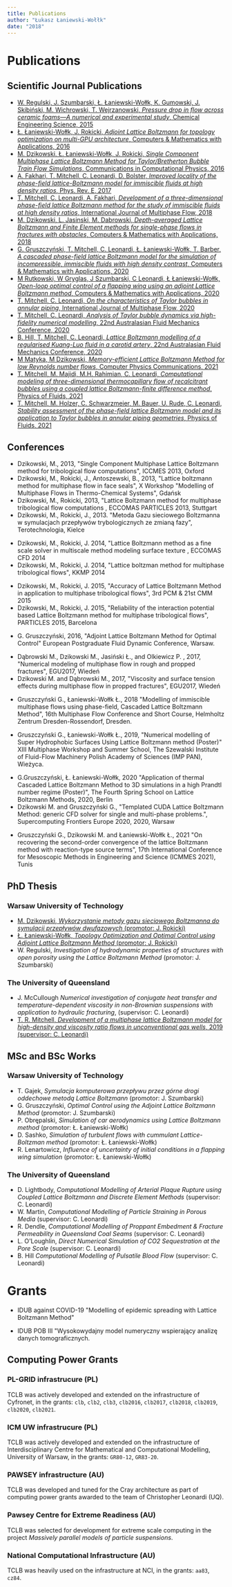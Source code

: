 ```yaml
---
title: Publications
author: "Łukasz Łaniewski-Wołłk"
date: "2018"
---
```


# Publications

## Scientific Journal Publications

- [W. Regulski, J. Szumbarski, Ł. Łaniewski-Wołłk, K. Gumowski, J. Skibiński, M. Wichrowski, T. Wejrzanowski, *Pressure drop in flow across ceramic foams—A numerical and experimental study*, Chemical Engineering Science, 2015](https://doi.org/10.1016/j.ces.2015.06.043)
- [Ł. Łaniewski-Wołłk, J. Rokicki, *Adjoint Lattice Boltzmann for topology optimization on multi-GPU architecture*, Computers & Mathematics with Applications, 2016](https://doi.org/10.1016/j.camwa.2015.12.043)
- [M. Dzikowski, Ł. Łaniewski-Wołłk, J. Rokicki, *Single Component Multiphase Lattice Boltzmann Method for Taylor/Bretherton Bubble Train Flow Simulations*, Communications in Computational Physics, 2016](https://doi.org/10.4208/cicp.220115.110915a)
- [A. Fakhari, T. Mitchell, C. Leonardi, D. Bolster, *Improved locality of the phase-field lattice-Boltzmann model for immiscible fluids at high density ratios*, Phys. Rev. E, 2017](https://doi.org//10.1103/PhysRevE.96.053301)
- [T. Mitchell, C. Leonardi, A. Fakhari, *Development of a three-dimensional phase-field lattice Boltzmann method for the study of immiscible fluids at high density ratios*, International Journal of Multiphase Flow, 2018](https://doi.org/10.1016/j.ijmultiphaseflow.2018.05.004)
- [M. Dzikowski, L. Jasinski, M. Dabrowski, *Depth-averaged Lattice Boltzmann and Finite Element methods for single-phase flows in fractures with obstacles*, Computers & Mathematics with Applications, 2018](https://doi.org/10.1016/j.camwa.2018.02.010)
- [G. Gruszczyński, T. Mitchell, C. Leonardi, Ł. Łaniewski-Wołłk, T. Barber, *A cascaded phase-field lattice Boltzmann model for the simulation of incompressible, immiscible fluids with high density contrast*, Computers & Mathematics with Applications, 2020](https://doi.org/10.1016/j.camwa.2019.08.018)
- [M Rutkowski, W Gryglas, J Szumbarski, C Leonardi, Ł Łaniewski-Wołłk, *Open-loop optimal control of a flapping wing using an adjoint Lattice Boltzmann method*, Computers & Mathematics with Applications, 2020](https://doi.org/10.1016/j.camwa.2020.02.020)
- [T. Mitchell, C. Leonardi, *On the characteristics of Taylor bubbles in annular piping*, International Journal of Multiphase Flow, 2020](https://doi.org/10.1016/j.ijmultiphaseflow.2020.103376)
- [T. Mitchell, C. Leonardi, *Analysis of Taylor bubble dynamics via high-fidelity numerical modelling*, 22nd Australasian Fluid Mechanics Conference, 2020](https://doi.org/10.14264/4181c21)
- [B. Hill, T. Mitchell, C. Leonardi, *Lattice Boltzmann modelling of a regularised Kuang-Luo fluid in a carotid artery*, 22nd Australasian Fluid Mechanics Conference, 2020](https://doi.org/10.14264/cf18781)
- [M Matyka, M Dzikowski, *Memory-efficient Lattice Boltzmann Method for low Reynolds number flows*, Computer Physics Communications, 2021](https://doi.org/10.1016/j.cpc.2021.108044)
- [T. Mitchell, M. Majidi, M.H. Rahimian, C. Leonardi, *Computational modeling of three-dimensional thermocapillary flow of recalcitrant bubbles using a coupled lattice Boltzmann-finite difference method*, Physics of Fluids, 2021](https://doi.org/10.1063/5.0038171)
- [T. Mitchell, M. Holzer, C. Schwarzmeier, M. Bauer, U. Rude, C. Leonardi, *Stability assessment of the phase-field lattice Boltzmann model and its application to Taylor bubbles in annular piping geometries*, Physics of Fluids, 2021](https://doi.org/10.1063/5.0061694)

## Conferences

<!-- ### 2013 -->

- Dzikowski, M., 2013, "Single Component Multiphase Lattice Boltzmann method for tribological flow computations", ICCMES 2013, Oxford
- Dzikowski, M., Rokicki, J., Antoszewski, B., 2013, "Lattice boltzmann method for multiphase flow in face seals", X Workshop "Modelling of Multiphase Flows in Thermo-Chemical Systems", Gdańsk
- Dzikowski, M., Rokicki, 2013, "Lattice Boltzmann method for multiphase tribological flow computations , ECCOMAS PARTICLES 2013, Stuttgart
- Dzikowski, M., Rokicki, J., 2013. "Metoda Gazu sieciowego Boltzmanna w symulacjach przepływów trybologicznych ze zmianą fazy", Terotechnologia, Kielce

<!-- ### 2014 -->

- Dzikowski, M., Rokicki, J. 2014, "Lattice Boltzmann method as a fine scale solver in multiscale method modeling surface texture , ECCOMAS CFD 2014
- Dzikowski, M., Rokicki, J. 2014, "Lattice boltzman method for multiphase tribological flows", KKMP 2014

<!-- ### 2015 -->

- Dzikowski, M., Rokicki, J. 2015, "Accuracy of Lattice Boltzmann Method in application to multiphase tribological flows", 3rd PCM & 21st CMM 2015
- Dzikowski, M., Rokicki, J. 2015, "Reliability of the interaction potential based Lattice Boltzmann method for multiphase tribological flows", PARTICLES 2015, Barcelona

<!-- ### 2016 -->

- G. Gruszczyński, 2016, "Adjoint Lattice Boltzmann Method for Optimal Control" European Postgraduate Fluid Dynamic Conference, Warsaw.

<!-- ### 2017 -->

- Dąbrowski M., Dzikowski  M., Jasiński Ł., and Olkiewicz P. , 2017, "Numerical modeling of multiphase flow in rough and propped fractures", EGU2017, Wiedeń
- Dzikowski M. and Dąbrowski M., 2017, "Viscosity and surface tension effects during multiphase flow in propped fractures", EGU2017, Wiedeń

<!-- ### 2018 -->

- Gruszczyński G., Łaniewski-Wołłk Ł., 2018 "Modelling of immiscible multiphase flows using phase-field, Cascaded Lattice Boltzmann Method", 16th Multiphase Flow Conference and Short Course, Helmholtz Zentrum Dresden-Rossendorf, Dresden.

<!-- ### 2019 -->

- Gruszczyński G., Łaniewski-Wołłk Ł., 2019, "Numerical modelling of Super Hydrophobic Surfaces Using Lattice Boltzmann method (Poster)"
XIII Multiphase Workshop and Summer School, The Szewalski Institute of Fluid-Flow Machinery Polish Academy of Sciences (IMP PAN), Wieżyca.

<!-- ### 2020 -->

- G.Gruszczyński, Ł. Łaniewski-Wołłk, 2020 "Application of thermal Cascaded Lattice Boltzmann Method to 3D simulations in a high Prandtl number regime (Poster)", The Fourth Spring School on Lattice Boltzmann Methods, 2020, Berlin
- Dzikowski M. and Gruszczyński G., "Templated CUDA Lattice Boltzmann Method: generic CFD solver for single and multi-phase problems.",  Supercomputing Frontiers Europe 2020, 2020, Warsaw

<!-- ### 2021 -->

- Gruszczyński G., Dzikowski M. and Łaniewski-Wołłk Ł., 2021 "On recovering the second-order convergence of the lattice Boltzmann method with reaction-type source terms", 17th International Conference for Mesoscopic Methods in Engineering and Science (ICMMES 2021), Tunis

<!-- 
## Talks, Seminars and Lectures

- "Templated CUDA Lattice Boltzmann Method: generyczny solver CFD",  M.Dzikowski, G.Gruszczyński, EuroCC - National Competence Centers in the framework of EuroHPC, X 2021, National Centre For Nuclear Research Świerk -->

## PhD Thesis

### Warsaw University of Technology

- [M. Dzikowski, *Wykorzystanie metody gazu sieciowego Boltzmanna do symulacji przepływów dwufazowych* (promotor: J. Rokicki)   ](http://repo.bg.pw.edu.pl/index.php/en/r#/info/phd/WUT6bac819043d54c539fac767d2a456032/)
- [Ł. Łaniewski-Wołłk, *Topology Optimization and Optimal Control using Adjoint Lattice Boltzmann Method* (promotor: J. Rokicki)](http://repo.bg.pw.edu.pl/index.php/en/r#/info/phd/WUT698b95ed1f0d44bd8df138a37640f8e6/)
- W. Regulski, *Investigation of hydrodynamic properties of structures with open porosity using the Lattice Boltzmann Method* (promotor: J. Szumbarski)

### The University of Queensland

- J. McCullough *Numerical investigation of conjugate heat transfer and temperature-dependent viscosity in non-Brownian suspensions with application to hydraulic fracturing*, (supervisor: C. Leonardi)
- [T. R. Mitchell, *Development of a multiphase lattice Boltzmann model for high-density and viscosity ratio flows in unconventional gas wells*, 2019 (supervisor: C. Leonardi)](https://core.ac.uk/download/pdf/286811704.pdf)

## MSc and BSc Works

### Warsaw University of Technology

- T. Gajek, *Symulacja komputerowa przepływu przez górne drogi oddechowe metodą Lattice Boltzmann* (promotor: J. Szumbarski)
- G. Gruszczyński, *Optimal Control using the Adjoint Lattice Boltzmann Method* (promotor: J. Szumbarski)
- P. Obrępalski, *Simulation of car aerodynamics using Lattice Boltzmann method* (promotor: Ł. Łaniewski-Wołłk)
- D. Sashko, *Simulation of turbulent flows with cummulant Lattice-Boltzman method* (promotor: Ł. Łaniewski-Wołłk)
- R. Lenartowicz, *Influence of uncertainty of initial conditions in a flapping wing simulation* (promotor: Ł. Łaniewski-Wołłk)

### The University of Queensland

- D. Lightbody, *Computational Modelling of Arterial Plaque Rupture using Coupled Lattice Boltzmann and Discrete Element Methods* (supervisor: C. Leonardi)
- W. Martin, *Computational Modelling of Particle Straining in Porous Media* (supervisor: C. Leonardi)
- R. Dendle, *Computational Modelling of Proppant Embedment \& Fracture Permeability in Queensland Coal Seams* (supervisor: C. Leonardi)
- L. O'Loughlin, *Direct Numerical Simulation of CO2 Sequestration at the Pore Scale* (supervisor: C. Leonardi)
- B. Hill *Computational Modelling of Pulsatile Blood Flow* (supervisor: C. Leonardi)

# Grants

- IDUB against COVID-19 "Modelling of epidemic spreading with Lattice Boltzmann Method"

- IDUB POB III "Wysokowydajny model numeryczny wspierający analizę danych tomograficznych.

## Computing Power Grants

### PL-GRID infrastrucure (PL)

TCLB was actively developed and extended on the infrastructure of Cyfronet, in the grants: 
`clb`, `clb2`, `clb3`, `clb2016`, `clb2017`, `clb2018`, `clb2019`, `clb2020`, `clb2021`.

### ICM UW infrastrucure (PL)

TCLB was actively developed and extended on the infrastructure of Interdisciplinary Centre for Mathematical and Computational Modelling, University of Warsaw, in the grants: 
`GR80-12`, `GR83-20`.

### PAWSEY infrastructure (AU)

TCLB was developed and tuned for the Cray architecture as part of computing power grants awarded to the team of Christopher Leonardi (UQ).

### Pawsey Centre for Extreme Readiness (AU)

TCLB was selected for development for extreme scale computing in the project *Massively parallel models of particle suspensions*.

### National Computational Infrastructure (AU)

TCLB was heavily used on the infrastructure at NCI, in the grants: `aa83`, `cz84`.
